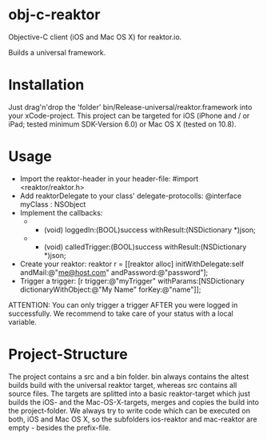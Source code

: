 obj-c-reaktor
==========

Objective-C client (iOS and Mac OS X) for reaktor.io.

Builds a universal framework.

Installation
=========
Just drag'n'drop the 'folder' bin/Release-universal/reaktor.framework into your xCode-project. This project can be targeted for iOS (iPhone and / or iPad; tested minimum SDK-Version 6.0) or Mac OS X (tested on 10.8).

Usage
=========
- Import the reaktor-header in your header-file: #import <reaktor/reaktor.h>
- Add reaktorDelegate to your class' delegate-protocolls: @interface myClass : NSObject <reaktorDelegate>
- Implement the callbacks:
  - - (void) loggedIn:(BOOL)success withResult:(NSDictionary *)json;
  - - (void) calledTrigger:(BOOL)success withResult:(NSDictionary *)json;
- Create your reaktor: reaktor r = [[reaktor alloc] initWithDelegate:self andMail:@"me@host.com" andPassword:@"password"];
- Trigger a trigger: [r trigger:@"myTrigger" withParams:[NSDictionary dictionaryWithObject:@"My Name" forKey:@"name"]];

ATTENTION: You can only trigger a trigger AFTER you were logged in successfully. We recommend to take care of your status with a local variable.

Project-Structure
=========

The project contains a src and a bin folder. bin always contains the altest builds build with the universal reaktor target, whereas src contains all source files.
The targets are splitted into a basic reaktor-target which just builds the iOS- and the Mac-OS-X-targets, merges and copies the build into the project-folder. We always try to write code which can be executed on both, iOS and Mac OS X, so the subfolders ios-reaktor and mac-reaktor are empty - besides the prefix-file.